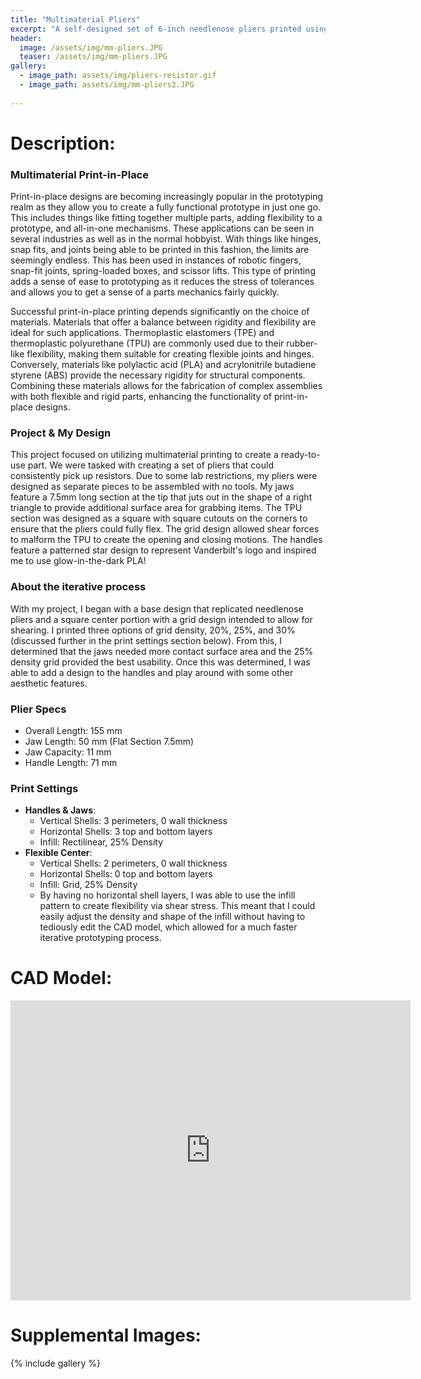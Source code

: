 ```yaml
---
title: "Multimaterial Pliers"
excerpt: "A self-designed set of 6-inch needlenose pliers printed using PLA (handles) and TPU-95A (flexible center)."
header:
  image: /assets/img/mm-pliers.JPG
  teaser: /assets/img/mm-pliers.JPG
gallery:
  - image_path: assets/img/pliers-resistor.gif
  - image_path: assets/img/mm-pliers2.JPG
   
---
```


# Description: 

### Multimaterial Print-in-Place 

Print-in-place designs are becoming increasingly popular in the prototyping realm as they allow you to create a fully functional prototype in just one go. This includes things like fitting together multiple parts, adding flexibility to a prototype, and all-in-one mechanisms. These applications can be seen in several industries as well as in the normal hobbyist. With things like hinges, snap fits, and joints being able to be printed in this fashion, the limits are seemingly endless. This has been used in instances of robotic fingers, snap-fit joints, spring-loaded boxes, and scissor lifts. This type of printing adds a sense of ease to prototyping as it reduces the stress of tolerances and allows you to get a sense of a parts mechanics fairly quickly.

Successful print-in-place printing depends significantly on the choice of materials. Materials that offer a balance between rigidity and flexibility are ideal for such applications. Thermoplastic elastomers (TPE) and thermoplastic polyurethane (TPU) are commonly used due to their rubber-like flexibility, making them suitable for creating flexible joints and hinges. Conversely, materials like polylactic acid (PLA) and acrylonitrile butadiene styrene (ABS) provide the necessary rigidity for structural components. Combining these materials allows for the fabrication of complex assemblies with both flexible and rigid parts, enhancing the functionality of print-in-place designs.​


### Project & My Design 

This project focused on utilizing multimaterial printing to create a ready-to-use part. We were tasked with creating a set of pliers that could consistently pick up resistors. Due to some lab restrictions, my pliers were designed as separate pieces to be assembled with no tools. My jaws feature a 7.5mm long section at the tip that juts out in the shape of a right triangle to provide additional surface area for grabbing items. The TPU section was designed as a square with square cutouts on the corners to ensure that the pliers could fully flex. The grid design allowed shear forces to malform the TPU to create the opening and closing motions. The handles feature a patterned star design to represent Vanderbilt's logo and inspired me to use glow-in-the-dark PLA!

### About the iterative process 

With my project, I began with a base design that replicated needlenose pliers and a square center portion with a grid design intended to allow for shearing. I printed three options of grid density, 20%, 25%, and 30% (discussed further in the print settings section below). From this, I determined that the jaws needed more contact surface area and the 25% density grid provided the best usability. Once this was determined, I was able to add a design to the handles and play around with some other aesthetic features.


### Plier Specs 

* Overall Length: 155 mm
* Jaw Length: 50 mm (Flat Section 7.5mm)
* Jaw Capacity: 11 mm
* Handle Length: 71 mm


### Print Settings
 
* **Handles & Jaws**: 
  * Vertical Shells: 3 perimeters, 0 wall thickness
  * Horizontal Shells: 3 top and bottom layers
  * Infill: Rectilinear, 25% Density
* **Flexible Center**: 
  * Vertical Shells: 2 perimeters, 0 wall thickness
  * Horizontal Shells: 0 top and bottom layers
  * Infill: Grid, 25% Density
  * By having no horizontal shell layers, I was able to use the infill pattern to create flexibility via shear stress. This meant that I could easily adjust the density and shape of the infill without having to tediously edit the CAD model, which allowed for a much faster iterative prototyping process.


# CAD Model:

<iframe src="https://vanderbilt643.autodesk360.com/shares/public/SH286ddQT78850c0d8a4769e6a965613a860?mode=embed" width="640" height="480" allowfullscreen="true" webkitallowfullscreen="true" mozallowfullscreen="true"  frameborder="0"></iframe>

# Supplemental Images:
{% include gallery %}
